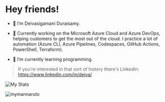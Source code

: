 # Hey friends!

- :ninja: I’m Deivasigamani Duraisamy.

- 🔭 Currently working on the Microsoft Azure Cloud and Azure DevOps, helping customers to get the most out of the cloud. I practice a lot of automation (Azure CLI, Azure Pipelines, Codespaces, GitHub Actions, PowerShell, Terraform).
- 🌱 I’m currently learning programming.

> If you're interested in that sort of history there's LinkedIn: https://www.linkedin.com/in/deiva/

![My Stats](https://github-readme-stats.vercel.app/api?username=lddeiva)

![mymannaruto](https://user-images.githubusercontent.com/61077834/144708568-31191df4-c2b3-4256-9734-d52ba1d65731.gif)
